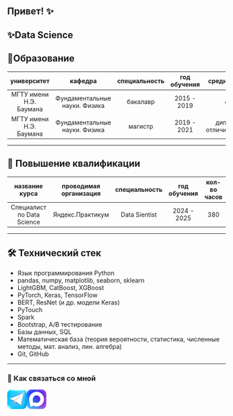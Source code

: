 ## Привет! ✨

✨Data Science
---
## 🚀Образование
|университет|кафедра|специальность|год обучения|средний балл|
|:----:|:-----:|:----:|:-----:|:-----:|
|МГТУ имени Н.Э. Баумана| Фундаментальные науки. Физика |бакалавр|2015 - 2019| 4.7 |
|МГТУ имени Н.Э. Баумана| Фундаментальные науки. Физика |магистр| 2019 - 2021 | диплом с отличием(4.94) |
---
## 🚀 Повышение квалификации
|название курса|проводимая организация|специальность|год обучения| кол-во часов |
|:----:|:-----:|:----:|:-----:|:-----:|
|Специалист по Data Science| Яндекс.Практикум |Data Sientist |2024 - 2025| 380 |
---
## 🛠 Технический стек
*   Язык программирования Python
*   pandas, numpy, matplotlib, seaborn, sklearn
*   LightGBM, CatBoost, XGBoost
*   PyTorch, Keras, TensorFlow
*   BERT, ResNet (и др. модели Keras)
*   PyTouch
*   Spark
*   Bootstrap, A/B тестирование
*   Базы данных, SQL
*   Математическая база (теория вероятности, статистика, численные методы, мат. анализ, лин. алгебра)
*   Git, GitHub
---

### 💬 Как связаться со мной 
<a href="https://t.me/mudriy_pups_100_hp"><img align="left" width="45px" src="telegram-logo.pnd" /></a>
<a href="https://max.ru/u/f9LHodD0cOJhYSH5fY88U_Zq53Vz2uo4K_VBXCMXdndFWJIcsTgzbY57lZI"><img align="left" width="45px" src="max-logo.png" /></a>

<!--
**ValentinaZubareva2906/ValentinaZubareva2906** is a ✨ _special_ ✨ repository because its `README.md` (this file) appears on your GitHub profile.

Here are some ideas to get you started:

- 🔭 I’m currently working on ...
- 🌱 I’m currently learning ...
- 👯 I’m looking to collaborate on ...
- 🤔 I’m looking for help with ...
- 💬 Ask me about ...
- 📫 How to reach me: ...
- 😄 Pronouns: ...
- ⚡ Fun fact: ...
-->

